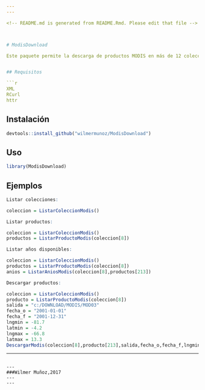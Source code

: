 ```yaml
---
---

<!-- README.md is generated from README.Rmd. Please edit that file -->



# ModisDownload

Este paquete permite la descarga de productos MODIS en más de 12 colecciones y 430 productos [info](https://lpdaac.usgs.gov/dataset_discovery/modis/modis_products_table)


## Requisitos

```r
XML
RCurl
httr
```

## Instalación

```R
devtools::install_github("wilmermunoz/ModisDownload")
```

## Uso


```r
library(ModisDownload)
```

## Ejemplos

```r
Listar colecciones:

coleccion = ListarColeccionModis()
```

```r
Listar productos:

coleccion = ListarColeccionModis()
productos = ListarProductoModis(coleccion[8])
```
```r
Listar años disponibles:

coleccion = ListarColeccionModis()
productos = ListarProductoModis(coleccion[8])
anios = ListarAniosModis(coleccion[8],productos[213])
```
```r
Descargar productos:

coleccion = ListarColeccionModis()
producto = ListarProductoModis(coleccion[8])
salida = "c:/DOWNLOAD/MODIS/MOD03"
fecha_o = "2001-01-01"
fecha_f = "2001-12-31"
lngmin = -81.7
latmin = -4.2
lngmax = -66.8
latmax = 13.3
DescargarModis(coleccion[8],producto[213],salida,fecha_o,fecha_f,lngmin,latmin,lngmax,latmax)

```




---
```

---
###Wilmer Muñoz,2017
---
---
